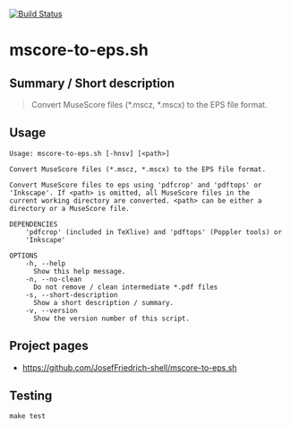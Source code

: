 [![Build Status](https://travis-ci.org/JosefFriedrich-shell/mscore-to-eps.sh.svg?branch=master)](https://travis-ci.org/JosefFriedrich-shell/mscore-to-eps.sh)

# mscore-to-eps.sh


## Summary / Short description

> Convert MuseScore files (*.mscz, *.mscx) to the EPS file format.

## Usage

```
Usage: mscore-to-eps.sh [-hnsv] [<path>]

Convert MuseScore files (*.mscz, *.mscx) to the EPS file format.

Convert MuseScore files to eps using 'pdfcrop' and 'pdftops' or
'Inkscape'. If <path> is omitted, all MuseScore files in the
current working directory are converted. <path> can be either a
directory or a MuseScore file.

DEPENDENCIES
	'pdfcrop' (included in TeXlive) and 'pdftops' (Poppler tools) or
	'Inkscape'

OPTIONS
	-h, --help
	  Show this help message.
	-n, --no-clean
	  Do not remove / clean intermediate *.pdf files
	-s, --short-description
	  Show a short description / summary.
	-v, --version
	  Show the version number of this script.

```

## Project pages

* https://github.com/JosefFriedrich-shell/mscore-to-eps.sh

## Testing

```
make test
```

